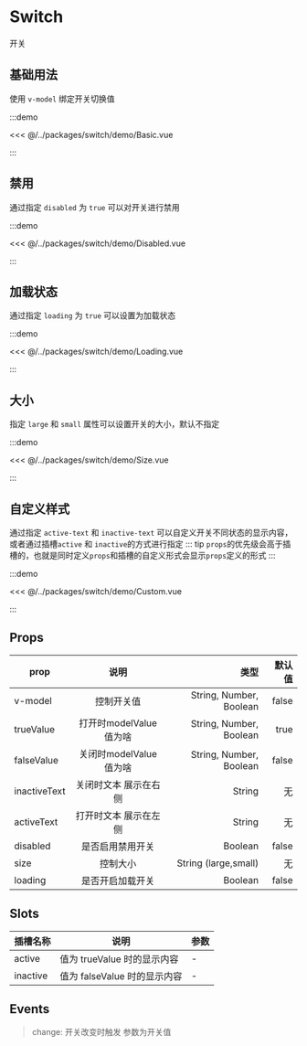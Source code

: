 # Switch

开关

## 基础用法

使用 `v-model` 绑定开关切换值

:::demo

<<< @/../packages/switch/demo/Basic.vue

:::

## 禁用

通过指定 `disabled` 为 `true` 可以对开关进行禁用

:::demo

<<< @/../packages/switch/demo/Disabled.vue

:::

## 加载状态

通过指定 `loading` 为 `true` 可以设置为加载状态

:::demo

<<< @/../packages/switch/demo/Loading.vue

:::

## 大小

指定 `large` 和 `small` 属性可以设置开关的大小，默认不指定

:::demo

<<< @/../packages/switch/demo/Size.vue

:::

## 自定义样式

通过指定 `active-text` 和 `inactive-text` 可以自定义开关不同状态的显示内容，或者通过插槽`active` 和 `inactive`的方式进行指定
::: tip
`props`的优先级会高于插槽的，也就是同时定义`props`和插槽的自定义形式会显示`props`定义的形式
:::

:::demo

<<< @/../packages/switch/demo/Custom.vue

:::

## Props

| prop      |         说明         |     类型 | 默认值 |
| --------- | :-----------------: | --------: | -----: |
| v-model      | 控制开关值 |  String, Number, Boolean | false |
| trueValue      | 打开时modelValue值为啥 |  String, Number, Boolean | true |
| falseValue      | 关闭时modelValue值为啥 |  String, Number, Boolean | false |
| inactiveText      | 关闭时文本 展示在右侧 |  String | 无 |
| activeText      | 打开时文本 展示在左侧 |  String | 无 |
| disabled      | 是否启用禁用开关 |  Boolean | false |
| size      | 控制大小 |  String (large,small) | 无 |
| loading      | 是否开启加载开关 |  Boolean | false |


## Slots

| 插槽名称 |  说明   | 参数 |
| ---- | ------ | ----- |
| active | 值为 trueValue 时的显示内容| - |
| inactive | 值为 falseValue 时的显示内容 | -|

## Events

> change: 开关改变时触发 参数为开关值
